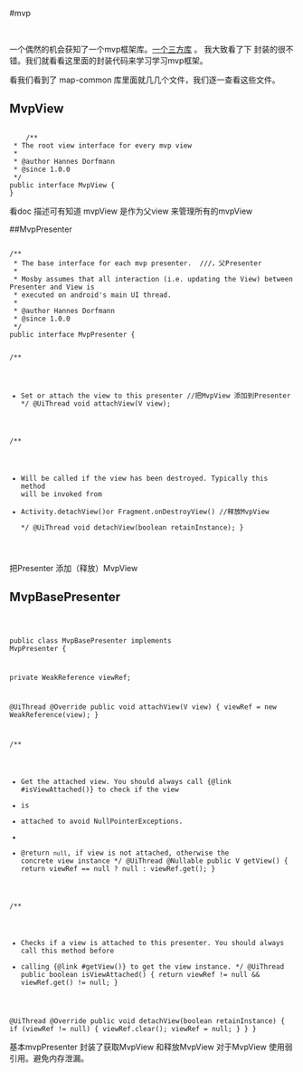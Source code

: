 #mvp

 <br>

一个偶然的机会获知了一个mvp框架库。[一个三方库](https://github.com/sockeqwe/mosby) 。 我大致看了下 封装的很不错。我们就看看这里面的封装代码来学习学习mvp框架。

  看我们看到了 map-common 库里面就几几个文件，我们逐一查看这些文件。

## MvpView
<code>
	/**
 * The root view interface for every mvp view
 *
 * @author Hannes Dorfmann
 * @since 1.0.0
 */
public interface MvpView {
}
</code>

看doc 描述可有知道 mvpView 是作为父view 来管理所有的mvpView

##MvpPresenter

<code>
/**
 * The base interface for each mvp presenter.  ///，父Presenter 
 *
 * Mosby assumes that all interaction (i.e. updating the View) between Presenter and View is
 * executed on android's main UI thread.
 *
 * @author Hannes Dorfmann
 * @since 1.0.0
 */
public interface MvpPresenter<V extends MvpView> {

  /**
   * Set or attach the view to this presenter  //把MvpView 添加到Presenter 
   */
  @UiThread
  void attachView(V view);

  /**
   * Will be called if the view has been destroyed. Typically this method will be invoked from
   * Activity.detachView()or Fragment.onDestroyView() //释放MvpView  
   */
  @UiThread
  void detachView(boolean retainInstance);
}
</code>

把Presenter  添加（释放）MvpView

## MvpBasePresenter

<code> 


public class MvpBasePresenter<V extends MvpView> implements MvpPresenter<V> {

  private WeakReference<V> viewRef;

  @UiThread
  @Override public void attachView(V view) {
    viewRef = new WeakReference<V>(view);
  }

  /**
   * Get the attached view. You should always call {@link #isViewAttached()} to check if the view
   * is
   * attached to avoid NullPointerExceptions.
   *
   * @return <code>null</code>, if view is not attached, otherwise the concrete view instance
   */
  @UiThread
  @Nullable public V getView() {
    return viewRef == null ? null : viewRef.get();
  }

  /**
   * Checks if a view is attached to this presenter. You should always call this method before
   * calling {@link #getView()} to get the view instance.
   */
  @UiThread
  public boolean isViewAttached() {
    return viewRef != null && viewRef.get() != null;
  }

  @UiThread
  @Override public void detachView(boolean retainInstance) {
    if (viewRef != null) {
      viewRef.clear();
      viewRef = null;
    }
  }
}
</code>

基本mvpPresenter 封装了获取MvpView 和释放MvpView   对于MvpView 使用弱引用。避免内存泄漏。